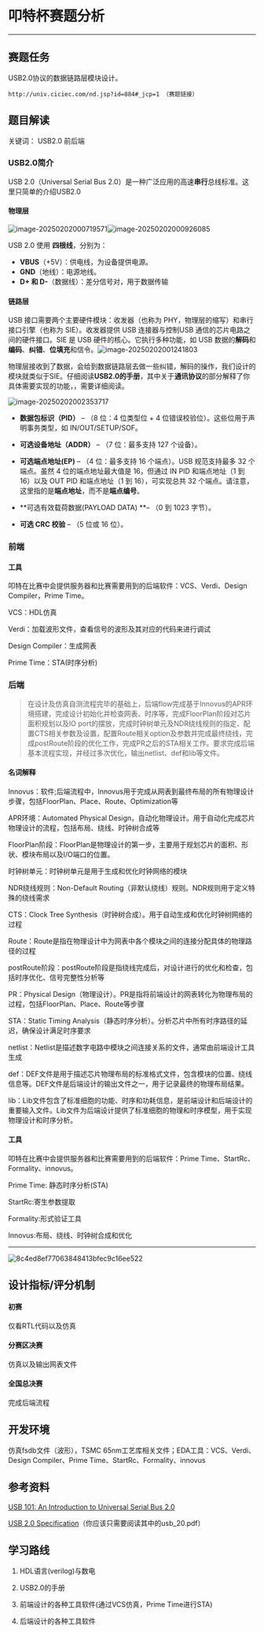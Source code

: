 # 叩特杯赛题分析
---
## 赛题任务
USB2.0协议的数据链路层模块设计。
```
http://univ.ciciec.com/nd.jsp?id=884#_jcp=1 （赛题链接）
```
## 题目解读
关键词： USB2.0 前后端

### USB2.0简介

USB 2.0（Universal Serial Bus 2.0）是一种广泛应用的高速**串行**总线标准。这里只简单的介绍USB2.0

#### 物理层

![image-20250202000719571](https://image.200502.xyz/i/2025/02/02/53vrs-0.webp)![image-20250202000926085](https://image.200502.xyz/i/2025/02/02/5hw1o-0.webp)

USB 2.0 使用 **四根线**，分别为：

- **VBUS**（+5V）：供电线，为设备提供电源。
- **GND**（地线）：电源地线。
- **D+ 和 D-**（数据线）：差分信号对，用于数据传输

#### 链路层

USB 接口需要两个主要硬件模块：收发器（也称为 PHY，物理层的缩写）和串行接口引擎（也称为 SIE）。收发器提供 USB 连接器与控制USB 通信的芯片电路之间的硬件接口。SIE 是 USB 硬件的核心。它执行多种功能，如 USB 数据的**解码**和**编码**、**纠错**、**位填充**和信令。![image-20250202001241803](https://image.200502.xyz/i/2025/02/02/7dh51-0.webp)

物理层接收到了数据，会给到数据链路层去做一些纠错，解码的操作，我们设计的模块就类似于SIE。仔细阅读**USB2.0的手册**，其中关于**通讯协议**的部分解释了你具体需要实现的功能，，需要详细阅读。

![image-20250202002353717](https://image.200502.xyz/i/2025/02/02/dzthv-0.webp)

- **数据包标识（PID）** – （8 位：4 位类型位 + 4 位错误校验位）。这些位用于声明事务类型，如 IN/OUT/SETUP/SOF。

- **可选设备地址（ADDR）** – （7 位：最多支持 127 个设备）。

- **可选端点地址(EP)** – （4 位：最多支持 16 个端点）。USB 规范支持最多 32 个端点。虽然 4 位的端点地址最大值是 16，但通过 IN PID 和端点地址（1 到 16）以及 OUT PID 和端点地址（1 到 16），可实现总共 32 个端点。请注意，这里指的是**端点地址**，而不是**端点编号**。

- **可选有效载荷数据(PAYLOAD DATA) **– （0 到 1023 字节）。

- **可选 CRC 校验** – （5 位或 16 位）。

  

### 前端

#### 工具

叩特在比赛中会提供服务器和比赛需要用到的后端软件：VCS、Verdi、Design Compiler，Prime Time。

VCS：HDL仿真

Verdi：加载波形文件，查看信号的波形及其对应的代码来进行调试

Design Compiler：生成网表

Prime Time：STA(时序分析)

### 后端

> 在设计及仿真自测流程完毕的基础上，后端flow完成基于Innovus的APR环境搭建，完成设计初始化并检查网表、时序等，完成FloorPlan阶段对芯片面积规划以及IO port的摆放，完成时钟树单元及NDR绕线规则的指定、配置CTS相关参数及设置，配置Route相关option及参数并完成最终绕线，完成postRoute阶段的优化工作，完成PR之后的STA相关工作。要求完成后端基本流程实现，并经过多次优化，输出netlist、def和lib等文件。

#### 名词解释

Innovus：软件;后端流程中，Innovus用于完成从网表到最终布局的所有物理设计步骤，包括FloorPlan、Place、Route、Optimization等

APR环境：Automated Physical Design，自动化物理设计。用于自动化完成芯片物理设计的流程，包括布局、绕线、时钟树合成等

FloorPlan阶段：FloorPlan是物理设计的第一步，主要用于规划芯片的面积、形状、模块布局以及I/O端口的位置。

时钟树单元：时钟树单元是用于生成和优化时钟网络的模块

NDR绕线规则：Non-Default Routing（非默认绕线）规则。NDR规则用于定义特殊的绕线需求

CTS：Clock Tree Synthesis（时钟树合成）。用于自动生成和优化时钟树网络的过程

Route：Route是指在物理设计中为网表中各个模块之间的连接分配具体的物理路径的过程

postRoute阶段：postRoute阶段是指绕线完成后，对设计进行的优化和检查，包括时序优化、信号完整性分析等

PR：Physical Design（物理设计）。PR是指将前端设计的网表转化为物理布局的过程，包括FloorPlan、Place、Route等步骤

STA：Static Timing Analysis（静态时序分析）。分析芯片中所有时序路径的延迟，确保设计满足时序要求

netlist：Netlist是描述数字电路中模块之间连接关系的文件，通常由前端设计工具生成

def：DEF文件是用于描述芯片物理布局的标准格式文件，包含模块的位置、绕线信息等。DEF文件是后端设计的输出文件之一，用于记录最终的物理布局结果。

lib：Lib文件包含了标准细胞的功能、时序和功耗信息，是前端设计和后端设计的重要输入文件。Lib文件为后端设计提供了标准细胞的物理和时序模型，用于实现物理设计和时序分析。

#### 工具

叩特在比赛中会提供服务器和比赛需要用到的后端软件：Prime Time、StartRc、Formality、innovus。

Prime Time: 静态时序分析(STA)

StartRc:寄生参数提取

Formality:形式验证工具

Innovus:布局、绕线、时钟树合成和优化

---

![8c4ed8ef77063848413bfec9c16ee522](https://image.200502.xyz/i/2025/02/05/25mk7d-0.webp)

## 设计指标/评分机制

#### 初赛

仅看RTL代码以及仿真

#### 分赛区决赛

仿真以及输出网表文件

#### 全国总决赛

完成后端流程

## 开发环境

仿真fsdb文件（波形），TSMC 65nm工艺库相关文件；EDA工具：VCS、Verdi、Design Compiler、Prime Time、StartRc、Formality、innovus

## 参考资料
[USB 101: An Introduction to Universal Serial Bus 2.0](https://www.infineon.com/dgdl/Infineon-AN57294_USB_101_An_Introduction_to_Universal_Serial_Bus_2.0-ApplicationNotes-v09_00-EN.pdf?fileId=8ac78c8c7cdc391c017d072d8e8e5256)

[USB 2.0 Specification](https://www.usb.org/document-library/usb-20-specification)（你应该只需要阅读其中的usb_20.pdf）

## 学习路线

1. HDL语言(verilog)与数电

2. USB2.0的手册

3. 前端设计的各种工具软件(通过VCS仿真，Prime Time进行STA)

3. 后端设计的各种工具软件

